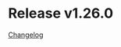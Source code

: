 # Release v1.26.0
[Changelog](https://docs.otc-service.com/releasenotes/terraform-provider-opentelekomcloud/current.html#v1-26-0)
